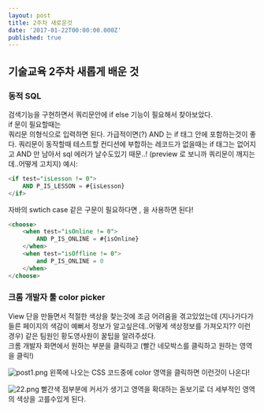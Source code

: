 ```yaml
---
layout: post
title: 2주차 새로운것
date: '2017-01-22T00:00:00.000Z'
published: true
---
```

## 기술교육 2주차 새롭게 배운 것

### 동적 SQL 
검색기능을 구현하면서 쿼리문안에 if else 기능이 필요해서 찾아보았다.  
if 문이 필요할때는   
<if test="테스트할 컨디션"> 쿼리문 </if> 의형식으로 입력하면 된다.  가급적이면(?) AND 는 if 태그 안에 포함하는것이 좋다. 쿼리문이 동작할때 테스트할 컨디션에 부합하는 레코드가 없을때는 if 태그는 없어지고 AND 만 남아서 sql 에러가 날수도있기 때문..!  (preview 로 보니까 쿼리문이 깨지는데..어떻게 고치지)
예시: 

```sql
<if test="isLesson != 0">
	AND P_IS_LESSON = #{isLesson}
</if>
```

자바의 swtich case 같은 구문이 필요하다면 <choose></choose>, <when></when> 을 사용하면 된다!

```sql
<choose>
	<when test="isOnline != 0">
		AND P_IS_ONLINE = #{isOnline}	
	</when>
	<when test="isOffline != 0">
		and P_IS_ONLINE = 0
	</when>			
</choose>
```

### 크롬 개발자 툴 color picker
View 단을 만들면서 적절한 색상을 찾는것에 조금 어려움을 겪고있었는데 (지나가다가 들른 페이지의 색감이 예뻐서 정보가 알고싶은데..어떻게 색상정보를 가져오지?? 이런 경우) 같은 팀원인 황도영사원이 꿀팁을 알려주셨다.  
크롬 개발자 화면에서 원하는 부분을 클릭하고  (빨간 네모박스를 클릭하고 원하는 영역을 클릭!)  

![post1.png]({{site.baseurl}}/_posts/post1.png)
왼쪽에 나오는 CSS 코드중에 color 영역을 클릭하면 이런것이 나온다!  

![22.png]({{site.baseurl}}/_posts/22.png)
빨간색 점부분에 커서가 생기고 영역을 확대하는 돋보기로 더 세부적인 영역의 색상을 고를수있게 된다.




